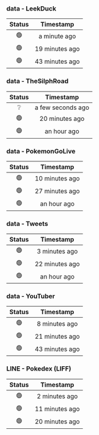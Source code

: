 ### data - LeekDuck
| Status | Timestamp |
|:------:|:---------:|
| 🟢 | a minute ago |
| 🟢 | 19 minutes ago |
| 🟢 | 43 minutes ago |

### data - TheSilphRoad
| Status | Timestamp |
|:------:|:---------:|
| ❔ | a few seconds ago |
| 🟢 | 20 minutes ago |
| 🟢 | an hour ago |

### data - PokemonGoLive
| Status | Timestamp |
|:------:|:---------:|
| 🟢 | 10 minutes ago |
| 🟢 | 27 minutes ago |
| 🟢 | an hour ago |

### data - Tweets
| Status | Timestamp |
|:------:|:---------:|
| 🟢 | 3 minutes ago |
| 🟢 | 22 minutes ago |
| 🟢 | an hour ago |

### data - YouTuber
| Status | Timestamp |
|:------:|:---------:|
| 🟢 | 8 minutes ago |
| 🟢 | 21 minutes ago |
| 🟢 | 43 minutes ago |

### LINE - Pokedex (LIFF)
| Status | Timestamp |
|:------:|:---------:|
| 🟢 | 2 minutes ago |
| 🟢 | 11 minutes ago |
| 🟢 | 20 minutes ago |

